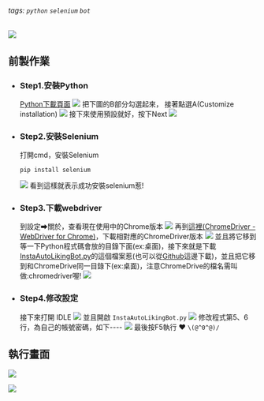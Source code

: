 ###### tags: `python` `selenium` `bot`
![](https://i.imgur.com/KjZz18K.png)
## 前製作業



- ### Step1.安裝Python
  [Python下載頁面](https://www.python.org/downloads/)
 ![](https://i.imgur.com/x67XyLb.png)
 把下圖的B部分勾選起來，
 接著點選A(Customize installation)
 ![](https://i.imgur.com/65HCGjB.png) 
 接下來使用預設就好，按下Next
 ![](https://i.imgur.com/sT6m1lN.png)
- ### Step2.安裝Selenium
    打開cmd，安裝Selenium
    ```
    pip install selenium
    ```
    ![](https://i.imgur.com/vV5LVEb.png)
    看到這樣就表示成功安裝selenium惹!
- ### Step3.下載webdriver
    
    到設定➡關於，查看現在使用中的Chrome版本
    ![](https://i.imgur.com/Ay2a5ym.png)
    再到[這裡(ChromeDriver - WebDriver for Chrome)](https://chromedriver.chromium.org/downloads)，下載相對應的ChromeDriver版本
    ![](https://i.imgur.com/d2doatA.png)
    並且將它移到等一下Python程式碼會放的目錄下面(ex:桌面)，接下來就是下載[InstaAutoLikingBot.py](https://drive.google.com/file/d/1AsZ2WrbkCSq5e0CKFPz280bu-d0E_-Mm/view?usp=sharing)的這個檔案惹(也可以從[Github](https://github.com/ncchen99/InstaAutoLikingBot)這邊下載)，並且把它移到和ChromeDrive同一目錄下(ex:桌面)，注意ChromeDrive的檔名需叫做:chromedriver喔!
    ![](https://i.imgur.com/lnQkaUs.png)
- ###  Step4.修改設定
    接下來打開 IDLE 
    ![](https://i.imgur.com/lW0i8rh.png)
    並且開啟 `InstaAutoLikingBot.py`
    ![](https://i.imgur.com/E62O42l.png)
    修改程式第5、6行，為自己的帳號密碼，如下----
    ![](https://i.imgur.com/pMjp229.png)
    最後按F5執行 ❤  `\(@^0^@)/`



## 執行畫面
![](https://i.imgur.com/t4GuDCh.png)

![](https://i.imgur.com/C9KAKdG.png)

